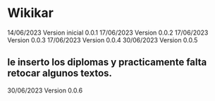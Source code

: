 # Wikikar

14/06/2023  Version inicial 0.0.1
17/06/2023  Version 0.0.2
17/06/2023  Version 0.0.3
17/06/2023  Version 0.0.4
30/06/2023  Version 0.0.5

le inserto los diplomas y practicamente falta retocar algunos textos.
-
30/06/2023  Version 0.0.6